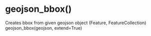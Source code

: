 # **geojson_bbox()**
Creates bbox from given geojson object (Feature, FeatureCollection)
	geojson_bbox(geojson, extend=True)
